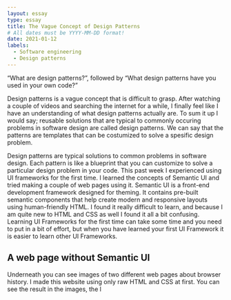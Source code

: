 ```yaml
---
layout: essay
type: essay
title: The Vague Concept of Design Patterns
# All dates must be YYYY-MM-DD format!
date: 2021-01-12
labels:
  - Software engineering 
  - Design patterns
---
```



“What are design patterns?”, followed by “What design patterns have you used in your own code?”

Design patterns is a vague concept that is difficult to grasp. After watching a couple of videos and searching the internet for a while, I finally feel like 
I have an understanding of what design patterns actually are. To sum it up I would say; 
reusable solutions that are typical to commonly occuring problems in software design are called design patterns. 
We can say that the patterns are templates that can be costumized to solve a spesific design problem.

Design patterns are typical solutions to common problems
in software design. Each pattern is like a blueprint
that you can customize to solve a particular
design problem in your code.
This past week I experienced using UI frameworks for the first time. I learned the concepts of Semantic UI and tried making a couple of web pages using it. Semantic UI is a front-end development framework designed for theming. It contains pre-built semantic components that help create modern and responsive layouts using human-friendly HTML. I found it really difficult to learn, and because I am quite new to HTML and CSS as well I found it all a bit confusing. Learning UI Frameworks for the first time can take some time and you need to put in a bit of effort, but when you have learned your first UI Framework it is easier to learn other UI Frameworks.

## A web page without Semantic UI

Underneath you can see images of two different web pages about browser history. I made this website using only raw HTML and CSS at first. You can see the result in the images, the l
